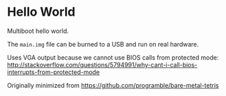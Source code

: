 # Hello World

Multiboot hello world.

The `main.img` file can be burned to a USB and run on real hardware.

Uses VGA output because we cannot use BIOS calls from protected mode: <http://stackoverflow.com/questions/5794991/why-cant-i-call-bios-interrupts-from-protected-mode>

Originally minimized from <https://github.com/programble/bare-metal-tetris>
